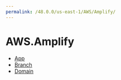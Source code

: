 ```yaml
---
permalink: /48.0.0/us-east-1/AWS/Amplify/
---
```


# AWS.Amplify



* [App](App.md)
* [Branch](Branch.md)
* [Domain](Domain.md)